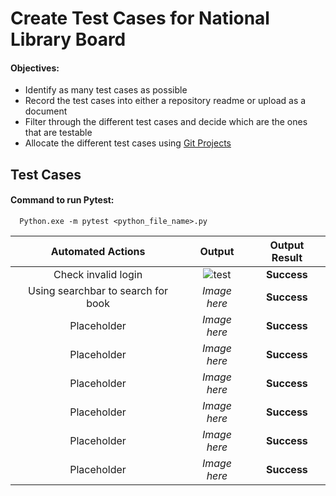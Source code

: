 # Create Test Cases for National Library Board

#### Objectives:

- Identify as many test cases as possible
- Record the test cases into either a repository readme or upload as a document
- Filter through the different test cases and decide which are the ones that are testable
- Allocate the different test cases using [Git Projects](https://github.com/DevOps-Team4-2022/DevOps_Oct2022_Team4_Week4/projects?query=is%3Aopen)


## Test Cases

#### Command to run Pytest:

```http
  Python.exe -m pytest <python_file_name>.py
```
| Automated Actions | Output | Output Result |
| :-: | :-: | :-: |
| Check invalid login | ![test](https://i.imgur.com/897RBUZ.png) | **Success** | 
| Using searchbar to search for book | *Image here* | **Success** |
| Placeholder | *Image here* | **Success** |
| Placeholder | *Image here* | **Success** |
| Placeholder | *Image here* | **Success** |
| Placeholder | *Image here* | **Success** |
| Placeholder | *Image here* | **Success** |
| Placeholder | *Image here* | **Success** |